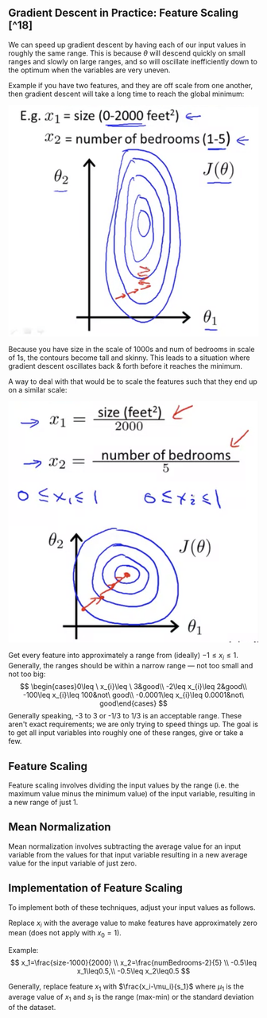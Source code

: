 ## Gradient Descent in Practice: Feature Scaling [^18]

We can speed up gradient descent by having each of our input values in roughly the same range. This is because $\theta$ will descend quickly on small ranges and slowly on large ranges, and so will oscillate inefficiently down to the optimum when the variables are very uneven.

Example if you have two features, and they are off scale from one another, then gradient descent will take a long time to reach the global minimum:

![](03-gradient-descent-feature-scaling.assets/image-20210303062155541.png)

Because you have size in the scale of 1000s and num of bedrooms in scale of 1s, the contours become tall and skinny.  This leads to a situation where gradient descent oscillates back & forth before it reaches the minimum.

A way to deal with that would be to scale the features such that they end up on a similar scale:

![](03-gradient-descent-feature-scaling.assets/image-20210303062455204.png)

Get every feature into approximately a range from (ideally) $-1 \leq x_i \leq 1$.  Generally, the ranges should be within a narrow range — not too small and not too big:
$$
\begin{cases}0\leq \  x_{i}\leq \  3&good\\ -2\leq x_{i}\leq 2&good\\ -100\leq x_{i}\leq 100&not\  good\\ -0.0001\leq x_{i}\leq 0.0001&not\  good\end{cases} 
$$
Generally speaking, -3 to 3 or -1/3 to 1/3 is an acceptable range. These aren't exact requirements; we are only trying to speed things up. The goal is to get all input variables into roughly one of these ranges, give or take a few.

## Feature Scaling

Feature scaling involves dividing the input values by the range (i.e. the maximum value minus the minimum value) of the input variable, resulting in a new range of just 1.

## Mean Normalization

Mean normalization involves subtracting the average value for an input variable from the values for that input variable resulting in a new average value for the input variable of just zero.

## Implementation of Feature Scaling

To implement both of these techniques, adjust your input values as follows.

Replace $x_i$ with the average value to make features have approximately zero mean (does not apply with $x_0=1$).

Example:
$$
x_1=\frac{size-1000}{2000} \\
x_2=\frac{numBedrooms-2}{5}
\\
-0.5\leq x_1\leq0.5,\\
-0.5\leq x_2\leq0.5
$$

Generally, replace feature $x_1$ with $\frac{x_i-\mu_i}{s_1}$ where $\mu_1$ is the average value of $x_1$ and $s_1$ is the range (max-min) or the standard deviation of the dataset.
